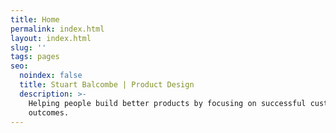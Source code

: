 ```yaml
---
title: Home
permalink: index.html
layout: index.html
slug: ''
tags: pages
seo:
  noindex: false
  title: Stuart Balcombe | Product Design
  description: >-
    Helping people build better products by focusing on successful customer
    outcomes.
---
```




